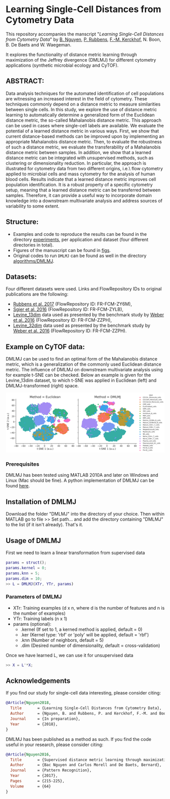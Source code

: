 # Learning Single-Cell Distances from Cytometry Data
This repository accompanies the manscript "*Learning Single-Cell Distances from Cytometry Data*" by [B. Nguyen](https://github.com/bacnguyencong), [P. Rubbens](https://github.com/prubbens), [F.-M. Kerckhof](https://github.com/FMKerckhof), N. Boon, B. De Baets and W. Waegeman. 

It explores the functionality of distance metric learning through maximization of the Jeffrey divergence (DMLMJ) for different cytometry applications (synthetic microbial ecology and CyTOF). 

## ABSTRACT: 
Data analysis techniques for the automated identification of cell populations are witnessing an increased interest in the field of cytometry. These techniques commonly depend on a distance metric to measure similarities between single cells. In this study, we explore the use of distance metric learning to automatically determine a generalized form of the Euclidean distance metric, the so-called Mahalanobis distance metric. This approach can be used in cases where single-cell labels are available. We evaluate the potential of a learned distance metric in various ways. First, we show that current distance-based methods can be improved upon by implementing an appropriate Mahalanobis distance metric. Then, to evaluate the robustness of such a distance metric, we evaluate the transferability of a Mahalanobis distance metric between samples. In addition, we show that a learned distance metric can be integrated with unsupervised methods, such as clustering or dimensionality reduction. In particular, the approach is illustrated for cytometry data from two different origins, i.e.\ flow cytometry applied to microbial cells and mass cytometry for the analysis of human blood cells. Results indicate that a learned distance metric improves cell population identification. It is a robust property of a specific cytometry setup, meaning that a learned distance metric can be transferred between samples. Therefore, it can provide a useful way to incorporate domain knowledge into a downstream multivariate analysis and address sources of variability to some extent. 

## Structure: 
* Examples and code to reproduce the results can be found in the directory [experiments](https://github.com/bacnguyencong/CytoDMLMJ/tree/master/experiments), per application and dataset (four different directories in total). 
* Figures of the manuscript can be found in [figs](https://github.com/bacnguyencong/CytoDMLMJ/tree/master/figs). 
* Original codes to run `DMLMJ` can be found as well in the directory [algorithms/DMLMJ](https://github.com/bacnguyencong/CytoDMLMJ/tree/master/algorithms/DMLMJ). 

## Datasets:
Four different datasets were used. Links and FlowRepository IDs to original publications are the following: 
* [Rubbens et al. 2017](https://onlinelibrary.wiley.com/doi/abs/10.1002/cyto.a.23284) (FlowRepository ID: FR-FCM-ZY6M),
* [Sgier et al. 2016](https://www.nature.com/articles/ncomms11587) (FlowRepository ID: FR-FCM-ZYLB), 
* [Levine_13dim](http://science.sciencemag.org/content/332/6030/687.long) data used as presented by the benchmark study by [Weber et al. 2016](https://onlinelibrary.wiley.com/doi/abs/10.1002/cyto.a.23030) (FlowRepository ID: FR-FCM-ZZPH),
* [Levine_32dim](https://www.cell.com/cell/abstract/S0092-8674(15)00637-6) data used as presented by the benchmark study by [Weber et al. 2016](https://onlinelibrary.wiley.com/doi/abs/10.1002/cyto.a.23030) (FlowRepository ID: FR-FCM-ZZPH). 

## Example on CyTOF data: 
DMLMJ can be used to find an optimal form of the Mahalanobis distance metric, which is a generalization of the commonly used Euclidean distance metric. The influence of DMLMJ on downstream multivariate analysis using for example t-SNE can be checked. Below an example is given for the Levine_13dim dataset, to which t-SNE was applied in Euclidean (left) and DMLMJ-transformed (right) space. 

<p align="center">
  <img src="./figs/TSNE_13_test.png" width="700"/>
</p>


### Prerequisites
DMLMJ has been tested using MATLAB 2010A and later on Windows and Linux (Mac should be fine). A python implementation of DMLMJ can be found [here](https://github.com/jlsuarezdiaz/pyDML).

## Installation of DMLMJ
Download the folder "DMLMJ" into the directory of your choice. Then within MATLAB go to file >> Set path... and add the directory containing "DMLMJ" to the list (if it isn't already). That's it.

## Usage of DMLMJ
First we need to learn a linear transformation from supervised data
```matlab
params = struct();
params.kernel = 0;
params.knn = 5;
params.dim = 10;
>> L = DMLMJ(XTr, YTr, params)
```
### Parameters of DMLMJ
* XTr: Training examples (d x n, where d is the number of features and n is the number of examples)
* YTr: Training labels   (n x 1)
* params (optional): 
   * .kernel (If set to 1, a kerned method is applied, default = 0)
   * .ker    (Kernel type: 'rbf' or 'poly' will be applied, default = 'rbf')
   * .knn    (Number of neighbors, default = 5)
   * .dim    (Desired number of dimensionality, default = cross-validation)

Once we have learned L, we can use it for unsupervised data
```matlab
>> X = L'*X;
```

## Acknowledgements
If you find our study for single-cell data interesting, please consider citing: 
``` bibtex
@Article{Nguyen2018,
  Title       = {Learning Single-Cell Distances from Cytometry Data},
  Author      = {Nguyen, B. and Rubbens, P. and Kerckhof, F.-M. and Boon, N. and De Baets, B. and Waegeman, W. },
  Journal     = {In preparation},
  Year        = {2018},
}
```

DMLMJ has been published as a method as such. If you find the code useful in your research, please consider citing:
``` bibtex
@Article{Nguyen2016,
  Title       = {Supervised distance metric learning through maximization of the {J}effrey divergence},
  Author      = {Bac Nguyen and Carlos Morell and De Baets, Bernard},
  Journal     = {Pattern Recognition},
  Year        = {2017},
  Pages       = {215-225},
  Volume      = {64}
}
```
